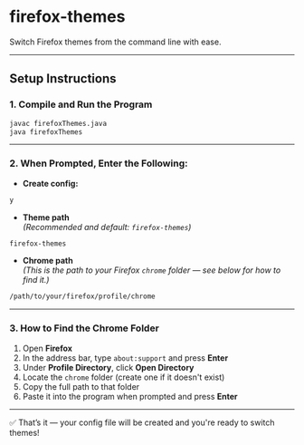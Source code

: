 #  firefox-themes  
Switch Firefox themes from the command line with ease.

---

##  Setup Instructions

### 1. Compile and Run the Program

```bash
javac firefoxThemes.java
java firefoxThemes
```

---

### 2. When Prompted, Enter the Following:

- **Create config:**

```bash
y
```

- **Theme path**  
  _(Recommended and default: `firefox-themes`)_

```bash
firefox-themes
```

- **Chrome path**  
  _(This is the path to your Firefox `chrome` folder — see below for how to find it.)_

```bash
/path/to/your/firefox/profile/chrome
```

---

### 3. How to Find the Chrome Folder

1. Open **Firefox**
2. In the address bar, type `about:support` and press **Enter**
3. Under **Profile Directory**, click **Open Directory**
4. Locate the `chrome` folder (create one if it doesn't exist)
5. Copy the full path to that folder
6. Paste it into the program when prompted and press **Enter**

---

✅ That’s it — your config file will be created and you're ready to switch themes!
